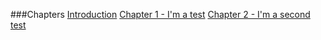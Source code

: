 ###Chapters
[Introduction][1]
[Chapter 1 - I'm a test][2]
[Chapter 2 - I'm a second test][3]

[1]:introduction.md
[2]:chapter1.md
[3]:chapter2.md